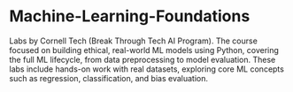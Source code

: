 # Machine-Learning-Foundations
Labs by Cornell Tech (Break Through Tech AI Program). The course focused on building ethical, real-world ML models using Python, covering the full ML lifecycle, from data preprocessing to model evaluation. These labs include hands-on work with real datasets, exploring core ML concepts such as regression, classification, and bias evaluation.
